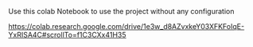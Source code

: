 Use this colab Notebook to use the project without any configuration

https://colab.research.google.com/drive/1e3w_d8AZvxkeY03XFKFoIqE-YxRISA4C#scrollTo=f1C3CXx41H35
